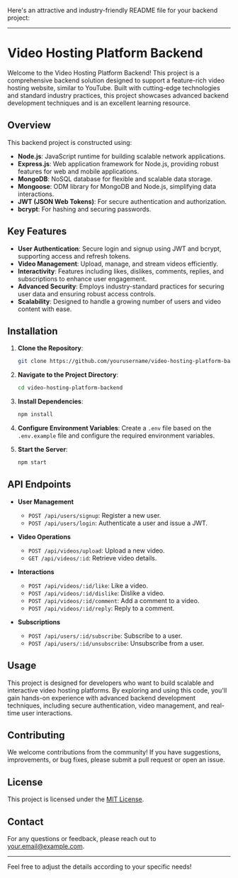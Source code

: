 Here's an attractive and industry-friendly README file for your backend project:

---

# **Video Hosting Platform Backend**

Welcome to the Video Hosting Platform Backend! This project is a comprehensive backend solution designed to support a feature-rich video hosting website, similar to YouTube. Built with cutting-edge technologies and standard industry practices, this project showcases advanced backend development techniques and is an excellent learning resource.

## **Overview**

This backend project is constructed using:

- **Node.js**: JavaScript runtime for building scalable network applications.
- **Express.js**: Web application framework for Node.js, providing robust features for web and mobile applications.
- **MongoDB**: NoSQL database for flexible and scalable data storage.
- **Mongoose**: ODM library for MongoDB and Node.js, simplifying data interactions.
- **JWT (JSON Web Tokens)**: For secure authentication and authorization.
- **bcrypt**: For hashing and securing passwords.

## **Key Features**

- **User Authentication**: Secure login and signup using JWT and bcrypt, supporting access and refresh tokens.
- **Video Management**: Upload, manage, and stream videos efficiently.
- **Interactivity**: Features including likes, dislikes, comments, replies, and subscriptions to enhance user engagement.
- **Advanced Security**: Employs industry-standard practices for securing user data and ensuring robust access controls.
- **Scalability**: Designed to handle a growing number of users and video content with ease.

## **Installation**

1. **Clone the Repository**:

    ```bash
    git clone https://github.com/yourusername/video-hosting-platform-backend.git
    ```

2. **Navigate to the Project Directory**:

    ```bash
    cd video-hosting-platform-backend
    ```

3. **Install Dependencies**:

    ```bash
    npm install
    ```

4. **Configure Environment Variables**: Create a `.env` file based on the `.env.example` file and configure the required environment variables.

5. **Start the Server**:

    ```bash
    npm start
    ```

## **API Endpoints**

- **User Management**
  - `POST /api/users/signup`: Register a new user.
  - `POST /api/users/login`: Authenticate a user and issue a JWT.

- **Video Operations**
  - `POST /api/videos/upload`: Upload a new video.
  - `GET /api/videos/:id`: Retrieve video details.

- **Interactions**
  - `POST /api/videos/:id/like`: Like a video.
  - `POST /api/videos/:id/dislike`: Dislike a video.
  - `POST /api/videos/:id/comment`: Add a comment to a video.
  - `POST /api/videos/:id/reply`: Reply to a comment.

- **Subscriptions**
  - `POST /api/users/:id/subscribe`: Subscribe to a user.
  - `POST /api/users/:id/unsubscribe`: Unsubscribe from a user.

## **Usage**

This project is designed for developers who want to build scalable and interactive video hosting platforms. By exploring and using this code, you'll gain hands-on experience with advanced backend development techniques, including secure authentication, video management, and real-time user interactions.

## **Contributing**

We welcome contributions from the community! If you have suggestions, improvements, or bug fixes, please submit a pull request or open an issue.

## **License**

This project is licensed under the [MIT License](LICENSE).

## **Contact**

For any questions or feedback, please reach out to [your.email@example.com](mailto:your.email@example.com).

---

Feel free to adjust the details according to your specific needs!